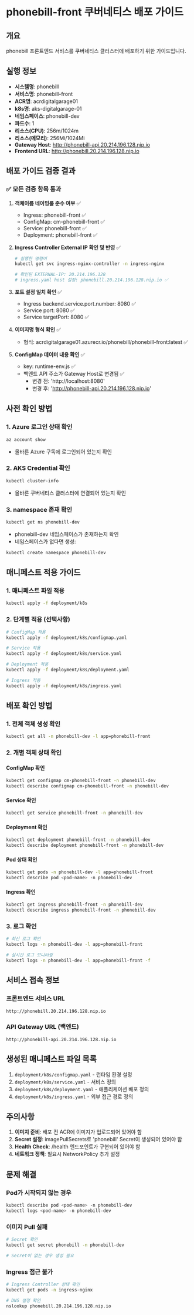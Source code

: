 # phonebill-front 쿠버네티스 배포 가이드

## 개요
phonebill 프론트엔드 서비스를 쿠버네티스 클러스터에 배포하기 위한 가이드입니다.

## 실행 정보
- **시스템명**: phonebill
- **서비스명**: phonebill-front  
- **ACR명**: acrdigitalgarage01
- **k8s명**: aks-digitalgarage-01
- **네임스페이스**: phonebill-dev
- **파드수**: 1
- **리소스(CPU)**: 256m/1024m
- **리소스(메모리)**: 256Mi/1024Mi
- **Gateway Host**: http://phonebill-api.20.214.196.128.nip.io
- **Frontend URL**: http://phonebill.20.214.196.128.nip.io

## 배포 가이드 검증 결과

### ✅ 모든 검증 항목 통과

1. **객체이름 네이밍룰 준수 여부** ✅
   - Ingress: phonebill-front ✅
   - ConfigMap: cm-phonebill-front ✅  
   - Service: phonebill-front ✅
   - Deployment: phonebill-front ✅

2. **Ingress Controller External IP 확인 및 반영** ✅
   ```bash
   # 실행한 명령어
   kubectl get svc ingress-nginx-controller -n ingress-nginx
   
   # 확인된 EXTERNAL-IP: 20.214.196.128
   # ingress.yaml host 설정: phonebill.20.214.196.128.nip.io ✅
   ```

3. **포트 설정 일치 확인** ✅
   - Ingress backend.service.port.number: 8080 ✅
   - Service port: 8080 ✅
   - Service targetPort: 8080 ✅

4. **이미지명 형식 확인** ✅
   - 형식: acrdigitalgarage01.azurecr.io/phonebill/phonebill-front:latest ✅

5. **ConfigMap 데이터 내용 확인** ✅
   - key: runtime-env.js ✅
   - 백엔드 API 주소가 Gateway Host로 변경됨 ✅
     - 변경 전: 'http://localhost:8080'
     - 변경 후: 'http://phonebill-api.20.214.196.128.nip.io'

## 사전 확인 방법

### 1. Azure 로그인 상태 확인
```bash
az account show
```
- 올바른 Azure 구독에 로그인되어 있는지 확인

### 2. AKS Credential 확인
```bash
kubectl cluster-info
```
- 올바른 쿠버네티스 클러스터에 연결되어 있는지 확인

### 3. namespace 존재 확인
```bash
kubectl get ns phonebill-dev
```
- phonebill-dev 네임스페이스가 존재하는지 확인
- 네임스페이스가 없다면 생성:
```bash
kubectl create namespace phonebill-dev
```

## 매니페스트 적용 가이드

### 1. 매니페스트 파일 적용
```bash
kubectl apply -f deployment/k8s
```

### 2. 단계별 적용 (선택사항)
```bash
# ConfigMap 적용
kubectl apply -f deployment/k8s/configmap.yaml

# Service 적용  
kubectl apply -f deployment/k8s/service.yaml

# Deployment 적용
kubectl apply -f deployment/k8s/deployment.yaml

# Ingress 적용
kubectl apply -f deployment/k8s/ingress.yaml
```

## 배포 확인 방법

### 1. 전체 객체 생성 확인
```bash
kubectl get all -n phonebill-dev -l app=phonebill-front
```

### 2. 개별 객체 상태 확인

#### ConfigMap 확인
```bash
kubectl get configmap cm-phonebill-front -n phonebill-dev
kubectl describe configmap cm-phonebill-front -n phonebill-dev
```

#### Service 확인
```bash
kubectl get service phonebill-front -n phonebill-dev
```

#### Deployment 확인
```bash
kubectl get deployment phonebill-front -n phonebill-dev
kubectl describe deployment phonebill-front -n phonebill-dev
```

#### Pod 상태 확인
```bash
kubectl get pods -n phonebill-dev -l app=phonebill-front
kubectl describe pod <pod-name> -n phonebill-dev
```

#### Ingress 확인
```bash
kubectl get ingress phonebill-front -n phonebill-dev
kubectl describe ingress phonebill-front -n phonebill-dev
```

### 3. 로그 확인
```bash
# 최신 로그 확인
kubectl logs -n phonebill-dev -l app=phonebill-front

# 실시간 로그 모니터링
kubectl logs -n phonebill-dev -l app=phonebill-front -f
```

## 서비스 접속 정보

### 프론트엔드 서비스 URL
```
http://phonebill.20.214.196.128.nip.io
```

### API Gateway URL (백엔드)
```
http://phonebill-api.20.214.196.128.nip.io
```

## 생성된 매니페스트 파일 목록

1. `deployment/k8s/configmap.yaml` - 런타임 환경 설정
2. `deployment/k8s/service.yaml` - 서비스 정의
3. `deployment/k8s/deployment.yaml` - 애플리케이션 배포 정의
4. `deployment/k8s/ingress.yaml` - 외부 접근 경로 정의

## 주의사항

1. **이미지 준비**: 배포 전 ACR에 이미지가 업로드되어 있어야 함
2. **Secret 설정**: imagePullSecrets로 'phonebill' Secret이 생성되어 있어야 함
3. **Health Check**: /health 엔드포인트가 구현되어 있어야 함
4. **네트워크 정책**: 필요시 NetworkPolicy 추가 설정

## 문제 해결

### Pod가 시작되지 않는 경우
```bash
kubectl describe pod <pod-name> -n phonebill-dev
kubectl logs <pod-name> -n phonebill-dev
```

### 이미지 Pull 실패
```bash
# Secret 확인
kubectl get secret phonebill -n phonebill-dev

# Secret이 없는 경우 생성 필요
```

### Ingress 접근 불가
```bash
# Ingress Controller 상태 확인
kubectl get pods -n ingress-nginx

# DNS 설정 확인
nslookup phonebill.20.214.196.128.nip.io
```